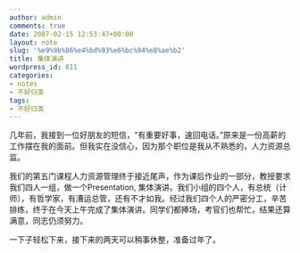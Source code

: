 ```yaml
---
author: admin
comments: true
date: 2007-02-15 12:53:47+00:00
layout: note
slug: '%e9%9b%86%e4%bd%93%e6%bc%94%e8%ae%b2'
title: 集体演讲
wordpress_id: 811
categories:
- notes
- 不好归类
tags:
- 不好归类
---
```


几年前，我接到一位好朋友的短信，“有重要好事，速回电话。”原来是一份高薪的工作摆在我的面前。但我实在没信心，因为那个职位是我从不熟悉的，人力资源总监。

我们的第五门课程人力资源管理终于接近尾声，作为课后作业的一部分，教授要求我们四人一组，做一个Presentation, 集体演讲。我们小组的四个人，有总统（计师），有哲学家，有漕运总管，还有不才如我。经过我们四个人的严密分工，辛苦排练，终于在今天上午完成了集体演讲。同学们都捧场，考官们也帮忙，结果还算满意，同志仍须努力。

一下子轻松下来，接下来的两天可以稍事休整，准备过年了。
